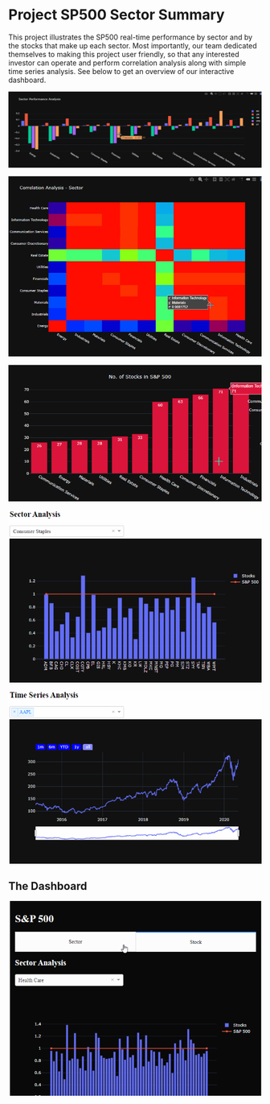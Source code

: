 # Project SP500 Sector Summary
This project illustrates the SP500 real-time performance by sector and by the stocks that make up each sector. Most importantly, our team dedicated themselves to making this project user friendly, so that any interested investor can operate and perform correlation analysis along with simple time series analysis. See below to get an overview of our interactive dashboard.  

![](Images/sector_performance_analysis.gif)

![](Images/correlation_graph.gif)

![](Images/number_of_stock_per_sector.gif)

![](Images/sector_analysis.gif)

![](Images/time_series_analysis_stocks.gif)

## The Dashboard
![](Images/Dashboard.gif)
